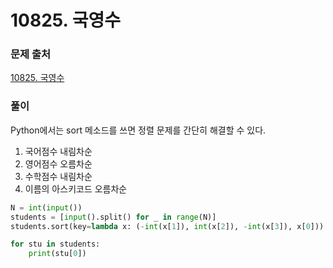 # 10825. 국영수

### 문제 출처
[10825. 국영수](https://www.acmicpc.net/problem/10825)


### 풀이
Python에서는 sort 메소드를 쓰면 정렬 문제를 간단히 해결할 수 있다.
1. 국어점수 내림차순
2. 영어점수 오름차순
3. 수학점수 내림차순
4. 이름의 아스키코드 오름차순

```python
N = int(input())
students = [input().split() for _ in range(N)]
students.sort(key=lambda x: (-int(x[1]), int(x[2]), -int(x[3]), x[0]))

for stu in students:
    print(stu[0])
```